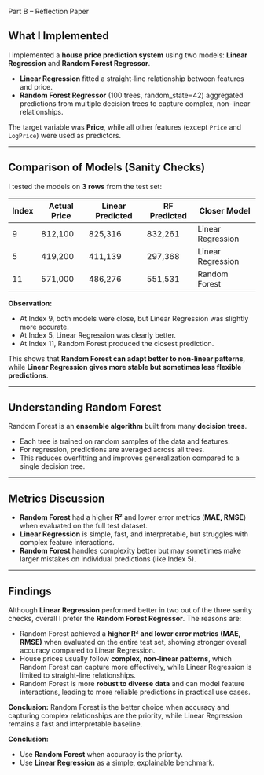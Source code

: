 Part B – Reflection Paper

## What I Implemented

I implemented a **house price prediction system** using two models: **Linear Regression** and **Random Forest Regressor**.

- **Linear Regression** fitted a straight-line relationship between features and price.
- **Random Forest Regressor** (100 trees, random_state=42) aggregated predictions from multiple decision trees to capture complex, non-linear relationships.

The target variable was **Price**, while all other features (except `Price` and `LogPrice`) were used as predictors.

---

## Comparison of Models (Sanity Checks)

I tested the models on **3 rows** from the test set:


| Index | Actual Price | Linear Predicted | RF Predicted | Closer Model      |
| ----- | ------------ | ---------------- | ------------ | ----------------- |
| 9     | 812,100      | 825,316          | 832,261      | Linear Regression |
| 5     | 419,200      | 411,139          | 297,368      | Linear Regression |
| 11    | 571,000      | 486,276          | 551,531      | Random Forest     |

**Observation:**

- At Index 9, both models were close, but Linear Regression was slightly more accurate.
- At Index 5, Linear Regression was clearly better.
- At Index 11, Random Forest produced the closest prediction.

This shows that **Random Forest can adapt better to non-linear patterns**, while **Linear Regression gives more stable but sometimes less flexible predictions**.

---

## Understanding Random Forest

Random Forest is an **ensemble algorithm** built from many **decision trees**.

- Each tree is trained on random samples of the data and features.
- For regression, predictions are averaged across all trees.
- This reduces overfitting and improves generalization compared to a single decision tree.

---

## Metrics Discussion

- **Random Forest** had a higher **R²** and lower error metrics (**MAE, RMSE**) when evaluated on the full test dataset.
- **Linear Regression** is simple, fast, and interpretable, but struggles with complex feature interactions.
- **Random Forest** handles complexity better but may sometimes make larger mistakes on individual predictions (like Index 5).

---

## Findings
Although **Linear Regression** performed better in two out of the three sanity checks, overall I prefer the **Random Forest Regressor**. The reasons are:  
- Random Forest achieved a **higher R² and lower error metrics (MAE, RMSE)** when evaluated on the entire test set, showing stronger overall accuracy compared to Linear Regression.  
- House prices usually follow **complex, non-linear patterns**, which Random Forest can capture more effectively, while Linear Regression is limited to straight-line relationships.  
- Random Forest is more **robust to diverse data** and can model feature interactions, leading to more reliable predictions in practical use cases.  

**Conclusion:** Random Forest is the better choice when accuracy and capturing complex relationships are the priority, while Linear Regression remains a fast and interpretable baseline.  

**Conclusion:**

- Use **Random Forest** when accuracy is the priority.
- Use **Linear Regression** as a simple, explainable benchmark.
